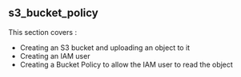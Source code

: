 ## s3_bucket_policy

This section covers :

- Creating an S3 bucket and uploading an object to it
- Creating an IAM user
- Creating a Bucket Policy to allow the IAM user to read the object

